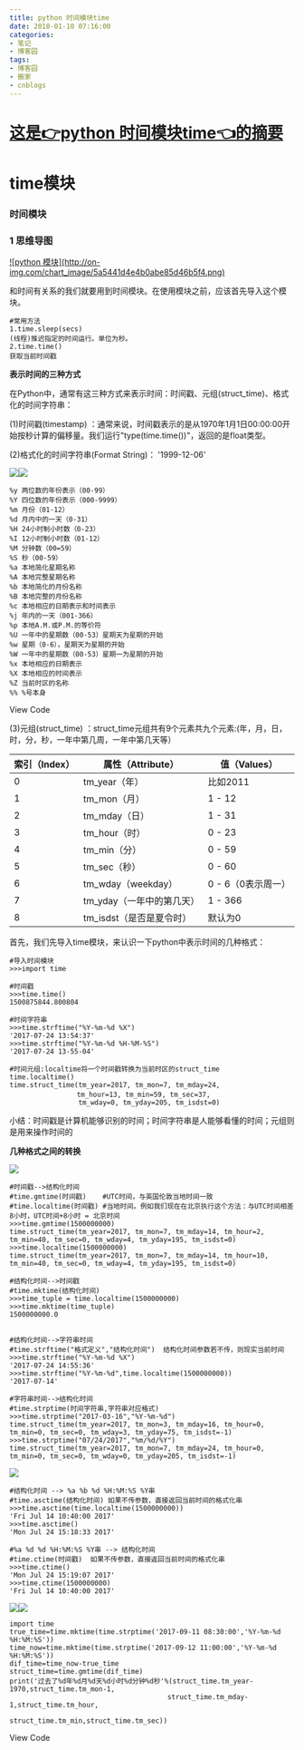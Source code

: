 ```yaml
---
title: python 时间模块time
date: 2018-01-10 07:16:00
categories:
- 笔记
- 博客园
tags:
- 博客园
- 搬家
- cnblogs
---
```

# [这是👉python 时间模块time👈的摘要](/2018/01/10/cnblog_8258730/)
<!--more-->
# time模块

### 时间模块

### 1 思维导图

[![python 模块](http://on-
img.com/chart_image/5a5441d4e4b0abe85d46b5f4.png)](https://www.processon.com/view/link/5a548e2ee4b010a6e70c13d6
"python 模块")



和时间有关系的我们就要用到时间模块。在使用模块之前，应该首先导入这个模块。

    
    
    #常用方法
    1.time.sleep(secs)
    (线程)推迟指定的时间运行。单位为秒。
    2.time.time()
    获取当前时间戳



**表示时间的三种方式**

在Python中，通常有这三种方式来表示时间：时间戳、元组(struct_time)、格式化的时间字符串：

(1)时间戳(timestamp)
：通常来说，时间戳表示的是从1970年1月1日00:00:00开始按秒计算的偏移量。我们运行"type(time.time())"，返回的是float类型。

(2)格式化的时间字符串(Format String)： '1999-12-06'

![](http://images.cnblogs.com/OutliningIndicators/ContractedBlock.gif)![](http://images.cnblogs.com/OutliningIndicators/ExpandedBlockStart.gif)

    
    
    %y 两位数的年份表示（00-99）
    %Y 四位数的年份表示（000-9999）
    %m 月份（01-12）
    %d 月内中的一天（0-31）
    %H 24小时制小时数（0-23）
    %I 12小时制小时数（01-12）
    %M 分钟数（00=59）
    %S 秒（00-59）
    %a 本地简化星期名称
    %A 本地完整星期名称
    %b 本地简化的月份名称
    %B 本地完整的月份名称
    %c 本地相应的日期表示和时间表示
    %j 年内的一天（001-366）
    %p 本地A.M.或P.M.的等价符
    %U 一年中的星期数（00-53）星期天为星期的开始
    %w 星期（0-6），星期天为星期的开始
    %W 一年中的星期数（00-53）星期一为星期的开始
    %x 本地相应的日期表示
    %X 本地相应的时间表示
    %Z 当前时区的名称
    %% %号本身

View Code

(3)元组(struct_time) ：struct_time元组共有9个元素共九个元素:(年，月，日，时，分，秒，一年中第几周，一年中第几天等）

索引（Index）| 属性（Attribute）| 值（Values）  
---|---|---  
0 | tm_year（年） | 比如2011  
1 | tm_mon（月） | 1 - 12  
2 | tm_mday（日） | 1 - 31  
3 | tm_hour（时） | 0 - 23  
4 | tm_min（分） | 0 - 59  
5 | tm_sec（秒） | 0 - 60  
6 | tm_wday（weekday） | 0 - 6（0表示周一）  
7 | tm_yday（一年中的第几天） | 1 - 366  
8 | tm_isdst（是否是夏令时） | 默认为0  
  
 首先，我们先导入time模块，来认识一下python中表示时间的几种格式：

    
    
    #导入时间模块
    >>>import time
    
    #时间戳
    >>>time.time()
    1500875844.800804
    
    #时间字符串
    >>>time.strftime("%Y-%m-%d %X")
    '2017-07-24 13:54:37'
    >>>time.strftime("%Y-%m-%d %H-%M-%S")
    '2017-07-24 13-55-04'
    
    #时间元组:localtime将一个时间戳转换为当前时区的struct_time
    time.localtime()
    time.struct_time(tm_year=2017, tm_mon=7, tm_mday=24,
    　　　　　　　　　　tm_hour=13, tm_min=59, tm_sec=37, 
                     tm_wday=0, tm_yday=205, tm_isdst=0)

小结：时间戳是计算机能够识别的时间；时间字符串是人能够看懂的时间；元组则是用来操作时间的

**几种格式之间的转换**

![](https://images2015.cnblogs.com/blog/827651/201707/827651-20170724144151992-1508626640.png)

    
    
    #时间戳-->结构化时间
    #time.gmtime(时间戳)    #UTC时间，与英国伦敦当地时间一致
    #time.localtime(时间戳) #当地时间。例如我们现在在北京执行这个方法：与UTC时间相差8小时，UTC时间+8小时 = 北京时间 
    >>>time.gmtime(1500000000)
    time.struct_time(tm_year=2017, tm_mon=7, tm_mday=14, tm_hour=2, tm_min=40, tm_sec=0, tm_wday=4, tm_yday=195, tm_isdst=0)
    >>>time.localtime(1500000000)
    time.struct_time(tm_year=2017, tm_mon=7, tm_mday=14, tm_hour=10, tm_min=40, tm_sec=0, tm_wday=4, tm_yday=195, tm_isdst=0)
    
    #结构化时间-->时间戳　
    #time.mktime(结构化时间)
    >>>time_tuple = time.localtime(1500000000)
    >>>time.mktime(time_tuple)
    1500000000.0
    
    
    #结构化时间-->字符串时间
    #time.strftime("格式定义","结构化时间")  结构化时间参数若不传，则现实当前时间
    >>>time.strftime("%Y-%m-%d %X")
    '2017-07-24 14:55:36'
    >>>time.strftime("%Y-%m-%d",time.localtime(1500000000))
    '2017-07-14'
    
    #字符串时间-->结构化时间
    #time.strptime(时间字符串,字符串对应格式)
    >>>time.strptime("2017-03-16","%Y-%m-%d")
    time.struct_time(tm_year=2017, tm_mon=3, tm_mday=16, tm_hour=0, tm_min=0, tm_sec=0, tm_wday=3, tm_yday=75, tm_isdst=-1)
    >>>time.strptime("07/24/2017","%m/%d/%Y")
    time.struct_time(tm_year=2017, tm_mon=7, tm_mday=24, tm_hour=0, tm_min=0, tm_sec=0, tm_wday=0, tm_yday=205, tm_isdst=-1)



![](https://images2015.cnblogs.com/blog/827651/201707/827651-20170724144235883-1963884021.png)

    
    
    #结构化时间 --> %a %b %d %H:%M:%S %Y串
    #time.asctime(结构化时间) 如果不传参数，直接返回当前时间的格式化串
    >>>time.asctime(time.localtime(1500000000))
    'Fri Jul 14 10:40:00 2017'
    >>>time.asctime()
    'Mon Jul 24 15:18:33 2017'
    
    #%a %d %d %H:%M:%S %Y串 --> 结构化时间
    #time.ctime(时间戳)  如果不传参数，直接返回当前时间的格式化串
    >>>time.ctime()
    'Mon Jul 24 15:19:07 2017'
    >>>time.ctime(1500000000)
    'Fri Jul 14 10:40:00 2017' 

![](http://images.cnblogs.com/OutliningIndicators/ContractedBlock.gif)![](http://images.cnblogs.com/OutliningIndicators/ExpandedBlockStart.gif)

    
    
    import time
    true_time=time.mktime(time.strptime('2017-09-11 08:30:00','%Y-%m-%d %H:%M:%S'))
    time_now=time.mktime(time.strptime('2017-09-12 11:00:00','%Y-%m-%d %H:%M:%S'))
    dif_time=time_now-true_time
    struct_time=time.gmtime(dif_time)
    print('过去了%d年%d月%d天%d小时%d分钟%d秒'%(struct_time.tm_year-1970,struct_time.tm_mon-1,
                                           struct_time.tm_mday-1,struct_time.tm_hour,
                                           struct_time.tm_min,struct_time.tm_sec))

View Code




